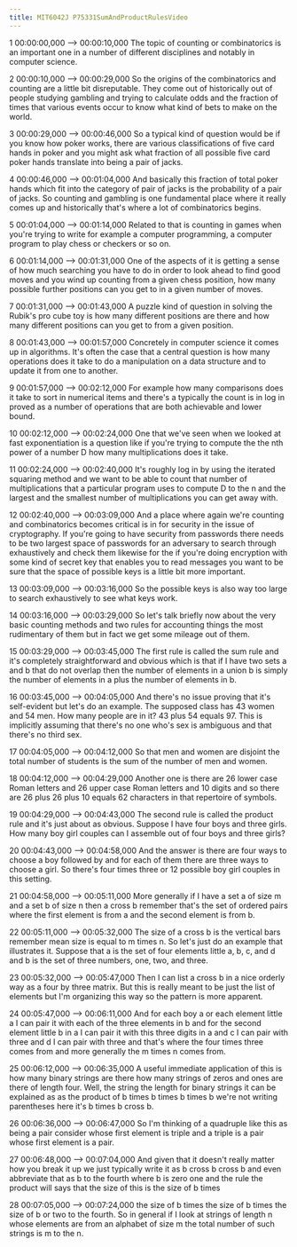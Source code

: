 ```yaml
---
title: MIT6042J P75331SumAndProductRulesVideo
---
```


1
00:00:00,000 --> 00:00:10,000
The topic of counting or combinatorics is an important one in a number of different disciplines and notably in computer science.

2
00:00:10,000 --> 00:00:29,000
So the origins of the combinatorics and counting are a little bit disreputable. They come out of historically out of people studying gambling and trying to calculate odds and the fraction of times that various events occur to know what kind of bets to make on the world.

3
00:00:29,000 --> 00:00:46,000
So a typical kind of question would be if you know how poker works, there are various classifications of five card hands in poker and you might ask what fraction of all possible five card poker hands translate into being a pair of jacks.

4
00:00:46,000 --> 00:01:04,000
And basically this fraction of total poker hands which fit into the category of pair of jacks is the probability of a pair of jacks. So counting and gambling is one fundamental place where it really comes up and historically that's where a lot of combinatorics begins.

5
00:01:04,000 --> 00:01:14,000
Related to that is counting in games when you're trying to write for example a computer programming, a computer program to play chess or checkers or so on.

6
00:01:14,000 --> 00:01:31,000
One of the aspects of it is getting a sense of how much searching you have to do in order to look ahead to find good moves and you wind up counting from a given chess position, how many possible further positions can you get to in a given number of moves.

7
00:01:31,000 --> 00:01:43,000
A puzzle kind of question in solving the Rubik's pro cube toy is how many different positions are there and how many different positions can you get to from a given position.

8
00:01:43,000 --> 00:01:57,000
Concretely in computer science it comes up in algorithms. It's often the case that a central question is how many operations does it take to do a manipulation on a data structure and to update it from one to another.

9
00:01:57,000 --> 00:02:12,000
For example how many comparisons does it take to sort in numerical items and there's a typically the count is in log in proved as a number of operations that are both achievable and lower bound.

10
00:02:12,000 --> 00:02:24,000
One that we've seen when we looked at fast exponentiation is a question like if you're trying to compute the the nth power of a number D how many multiplications does it take.

11
00:02:24,000 --> 00:02:40,000
It's roughly log in by using the iterated squaring method and we want to be able to count that number of multiplications that a particular program uses to compute D to the n and the largest and the smallest number of multiplications you can get away with.

12
00:02:40,000 --> 00:03:09,000
And a place where again we're counting and combinatorics becomes critical is in for security in the issue of cryptography. If you're going to have security from passwords there needs to be two largest space of passwords for an adversary to search through exhaustively and check them likewise for the if you're doing encryption with some kind of secret key that enables you to read messages you want to be sure that the space of possible keys is a little bit more important.

13
00:03:09,000 --> 00:03:16,000
So the possible keys is also way too large to search exhaustively to see what keys work.

14
00:03:16,000 --> 00:03:29,000
So let's talk briefly now about the very basic counting methods and two rules for accounting things the most rudimentary of them but in fact we get some mileage out of them.

15
00:03:29,000 --> 00:03:45,000
The first rule is called the sum rule and it's completely straightforward and obvious which is that if I have two sets a and b that do not overlap then the number of elements in a union b is simply the number of elements in a plus the number of elements in b.

16
00:03:45,000 --> 00:04:05,000
And there's no issue proving that it's self-evident but let's do an example. The supposed class has 43 women and 54 men. How many people are in it? 43 plus 54 equals 97. This is implicitly assuming that there's no one who's sex is ambiguous and that there's no third sex.

17
00:04:05,000 --> 00:04:12,000
So that men and women are disjoint the total number of students is the sum of the number of men and women.

18
00:04:12,000 --> 00:04:29,000
Another one is there are 26 lower case Roman letters and 26 upper case Roman letters and 10 digits and so there are 26 plus 26 plus 10 equals 62 characters in that repertoire of symbols.

19
00:04:29,000 --> 00:04:43,000
The second rule is called the product rule and it's just about as obvious. Suppose I have four boys and three girls. How many boy girl couples can I assemble out of four boys and three girls?

20
00:04:43,000 --> 00:04:58,000
And the answer is there are four ways to choose a boy followed by and for each of them there are three ways to choose a girl. So there's four times three or 12 possible boy girl couples in this setting.

21
00:04:58,000 --> 00:05:11,000
More generally if I have a set a of size m and a set b of size n then a cross b remember that's the set of ordered pairs where the first element is from a and the second element is from b.

22
00:05:11,000 --> 00:05:32,000
The size of a cross b is the vertical bars remember mean size is equal to m times n. So let's just do an example that illustrates it. Suppose that a is the set of four elements little a, b, c, and d and b is the set of three numbers, one, two, and three.

23
00:05:32,000 --> 00:05:47,000
Then I can list a cross b in a nice orderly way as a four by three matrix. But this is really meant to be just the list of elements but I'm organizing this way so the pattern is more apparent.

24
00:05:47,000 --> 00:06:11,000
And for each boy a or each element little a I can pair it with each of the three elements in b and for the second element little b in a I can pair it with this three digits in a and c I can pair with three and d I can pair with three and that's where the four times three comes from and more generally the m times n comes from.

25
00:06:12,000 --> 00:06:35,000
A useful immediate application of this is how many binary strings are there how many strings of zeros and ones are there of length four. Well, the string the length for binary strings it can be explained as as the product of b times b times b times b we're not writing parentheses here it's b times b cross b.

26
00:06:36,000 --> 00:06:47,000
So I'm thinking of a quadruple like this as being a pair consider whose first element is triple and a triple is a pair whose first element is a pair.

27
00:06:48,000 --> 00:07:04,000
And given that it doesn't really matter how you break it up we just typically write it as b cross b cross b and even abbreviate that as b to the fourth where b is zero one and the rule the product will says that the size of this is the size of b times

28
00:07:05,000 --> 00:07:24,000
the size of b times the size of b times the size of b or two to the fourth. So in general if I look at strings of length n whose elements are from an alphabet of size m the total number of such strings is m to the n.


